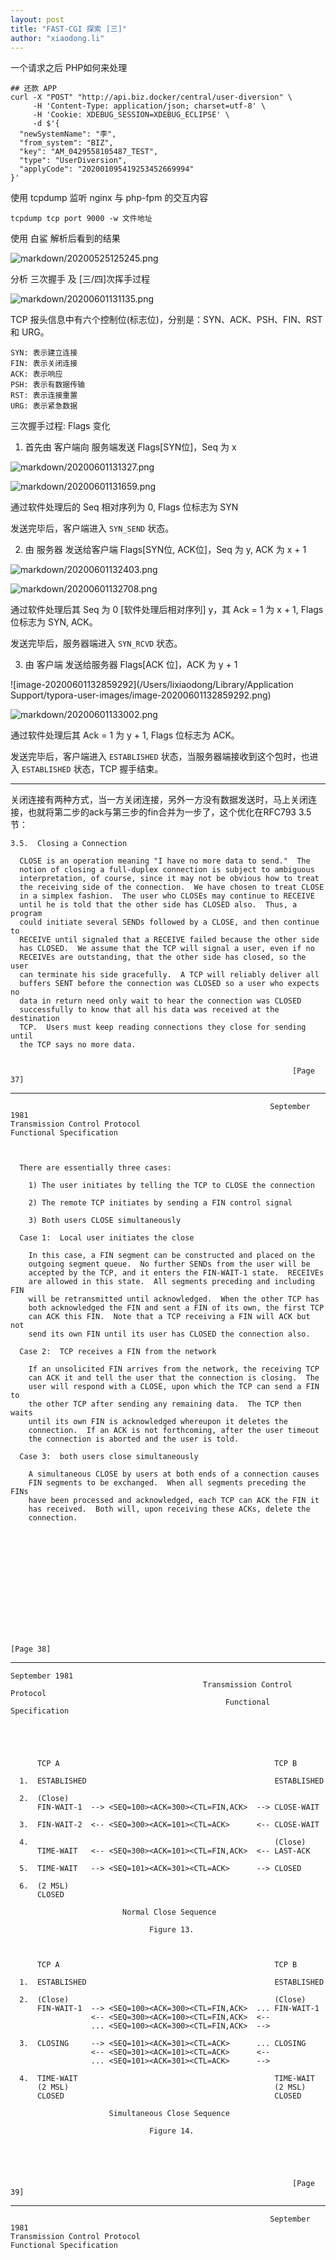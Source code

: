 ```yaml
---
layout: post
title: "FAST-CGI 探索 [三]"
author: "xiaodong.li"
---
```


一个请求之后 PHP如何来处理



```shell
## 还款 APP
curl -X "POST" "http://api.biz.docker/central/user-diversion" \
     -H 'Content-Type: application/json; charset=utf-8' \
     -H 'Cookie: XDEBUG_SESSION=XDEBUG_ECLIPSE' \
     -d $'{
  "newSystemName": "李",
  "from_system": "BIZ",
  "key": "AM_0429558105487_TEST",
  "type": "UserDiversion",
  "applyCode": "202001095419253452669994"
}'

```



使用 tcpdump 监听 nginx 与 php-fpm 的交互内容



```shell
tcpdump tcp port 9000 -w 文件地址
```



使用 白鲨 解析后看到的结果

![markdown/20200525125245.png](https://note.img.lixd.club/markdown/20200525125245.png)



分析 三次握手 及 [三/四]次挥手过程

![markdown/20200601131135.png](https://note.img.lixd.club/markdown/20200601131135.png)

TCP 报头信息中有六个控制位(标志位)，分别是：SYN、ACK、PSH、FIN、RST 和 URG。

```
SYN: 表示建立连接
FIN: 表示关闭连接
ACK: 表示响应
PSH: 表示有数据传输
RST: 表示连接重置
URG: 表示紧急数据
```

三次握手过程: Flags 变化

1. 首先由 客户端向 服务端发送 Flags[SYN位]，Seq 为 x

![markdown/20200601131327.png](https://note.img.lixd.club/markdown/20200601131327.png)

![markdown/20200601131659.png](https://note.img.lixd.club/markdown/20200601131659.png)

通过软件处理后的 Seq 相对序列为 0, Flags 位标志为 SYN

发送完毕后，客户端进入 `SYN_SEND` 状态。

2. 由 服务器 发送给客户端 Flags[SYN位, ACK位]，Seq 为 y, ACK 为 x + 1

![markdown/20200601132403.png](https://note.img.lixd.club/markdown/20200601132403.png)

![markdown/20200601132708.png](https://note.img.lixd.club/markdown/20200601132708.png)

通过软件处理后其 Seq 为 0 [软件处理后相对序列] y，其 Ack = 1 为 x + 1, Flags 位标志为 SYN, ACK。

发送完毕后，服务器端进入 `SYN_RCVD` 状态。

3. 由 客户端 发送给服务器 Flags[ACK 位]，ACK 为 y + 1

![image-20200601132859292](/Users/lixiaodong/Library/Application Support/typora-user-images/image-20200601132859292.png)

![markdown/20200601133002.png](https://note.img.lixd.club/markdown/20200601133002.png)

通过软件处理后其  Ack = 1 为 y + 1, Flags 位标志为 ACK。

发送完毕后，客户端进入 `ESTABLISHED` 状态，当服务器端接收到这个包时，也进入 `ESTABLISHED` 状态，TCP 握手结束。

---

关闭连接有两种方式，当一方关闭连接，另外一方没有数据发送时，马上关闭连接，也就将第二步的ack与第三步的fin合并为一步了，这个优化在RFC793 3.5节：

```
3.5.  Closing a Connection

  CLOSE is an operation meaning "I have no more data to send."  The
  notion of closing a full-duplex connection is subject to ambiguous
  interpretation, of course, since it may not be obvious how to treat
  the receiving side of the connection.  We have chosen to treat CLOSE
  in a simplex fashion.  The user who CLOSEs may continue to RECEIVE
  until he is told that the other side has CLOSED also.  Thus, a program
  could initiate several SENDs followed by a CLOSE, and then continue to
  RECEIVE until signaled that a RECEIVE failed because the other side
  has CLOSED.  We assume that the TCP will signal a user, even if no
  RECEIVEs are outstanding, that the other side has closed, so the user
  can terminate his side gracefully.  A TCP will reliably deliver all
  buffers SENT before the connection was CLOSED so a user who expects no
  data in return need only wait to hear the connection was CLOSED
  successfully to know that all his data was received at the destination
  TCP.  Users must keep reading connections they close for sending until
  the TCP says no more data.


                                                               [Page 37]
```

------

```
                                                          September 1981
Transmission Control Protocol
Functional Specification



  There are essentially three cases:

    1) The user initiates by telling the TCP to CLOSE the connection

    2) The remote TCP initiates by sending a FIN control signal

    3) Both users CLOSE simultaneously

  Case 1:  Local user initiates the close

    In this case, a FIN segment can be constructed and placed on the
    outgoing segment queue.  No further SENDs from the user will be
    accepted by the TCP, and it enters the FIN-WAIT-1 state.  RECEIVEs
    are allowed in this state.  All segments preceding and including FIN
    will be retransmitted until acknowledged.  When the other TCP has
    both acknowledged the FIN and sent a FIN of its own, the first TCP
    can ACK this FIN.  Note that a TCP receiving a FIN will ACK but not
    send its own FIN until its user has CLOSED the connection also.

  Case 2:  TCP receives a FIN from the network

    If an unsolicited FIN arrives from the network, the receiving TCP
    can ACK it and tell the user that the connection is closing.  The
    user will respond with a CLOSE, upon which the TCP can send a FIN to
    the other TCP after sending any remaining data.  The TCP then waits
    until its own FIN is acknowledged whereupon it deletes the
    connection.  If an ACK is not forthcoming, after the user timeout
    the connection is aborted and the user is told.

  Case 3:  both users close simultaneously

    A simultaneous CLOSE by users at both ends of a connection causes
    FIN segments to be exchanged.  When all segments preceding the FINs
    have been processed and acknowledged, each TCP can ACK the FIN it
    has received.  Both will, upon receiving these ACKs, delete the
    connection.














[Page 38]
```

------

```
September 1981
                                           Transmission Control Protocol
                                                Functional Specification





      TCP A                                                TCP B

  1.  ESTABLISHED                                          ESTABLISHED

  2.  (Close)
      FIN-WAIT-1  --> <SEQ=100><ACK=300><CTL=FIN,ACK>  --> CLOSE-WAIT

  3.  FIN-WAIT-2  <-- <SEQ=300><ACK=101><CTL=ACK>      <-- CLOSE-WAIT

  4.                                                       (Close)
      TIME-WAIT   <-- <SEQ=300><ACK=101><CTL=FIN,ACK>  <-- LAST-ACK

  5.  TIME-WAIT   --> <SEQ=101><ACK=301><CTL=ACK>      --> CLOSED

  6.  (2 MSL)
      CLOSED

                         Normal Close Sequence

                               Figure 13.



      TCP A                                                TCP B

  1.  ESTABLISHED                                          ESTABLISHED

  2.  (Close)                                              (Close)
      FIN-WAIT-1  --> <SEQ=100><ACK=300><CTL=FIN,ACK>  ... FIN-WAIT-1
                  <-- <SEQ=300><ACK=100><CTL=FIN,ACK>  <--
                  ... <SEQ=100><ACK=300><CTL=FIN,ACK>  -->

  3.  CLOSING     --> <SEQ=101><ACK=301><CTL=ACK>      ... CLOSING
                  <-- <SEQ=301><ACK=101><CTL=ACK>      <--
                  ... <SEQ=101><ACK=301><CTL=ACK>      -->

  4.  TIME-WAIT                                            TIME-WAIT
      (2 MSL)                                              (2 MSL)
      CLOSED                                               CLOSED

                      Simultaneous Close Sequence

                               Figure 14.





                                                               [Page 39]
```

------

```
                                                          September 1981
Transmission Control Protocol
Functional Specification
```